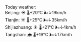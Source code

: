 Today weather:  
Beijing: ☀️   🌡️+20°C 🌬️↘19km/h  
Tianjin: ☀️   🌡️+25°C 🌬️↓35km/h  
Shijiazhuang: ☀️   🌡️+21°C 🌬️↓4km/h  
Tangshan: 🌧   🌡️+19°C 🌬️↓17km/h  
